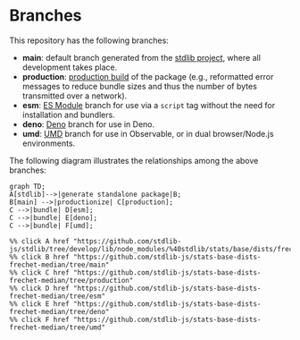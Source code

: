 <!--

@license Apache-2.0

Copyright (c) 2022 The Stdlib Authors.

Licensed under the Apache License, Version 2.0 (the "License");
you may not use this file except in compliance with the License.
You may obtain a copy of the License at

    http://www.apache.org/licenses/LICENSE-2.0

Unless required by applicable law or agreed to in writing, software
distributed under the License is distributed on an "AS IS" BASIS,
WITHOUT WARRANTIES OR CONDITIONS OF ANY KIND, either express or implied.
See the License for the specific language governing permissions and
limitations under the License.

-->

# Branches

This repository has the following branches:

-   **main**: default branch generated from the [stdlib project][stdlib-url], where all development takes place.
-   **production**: [production build][production-url] of the package (e.g., reformatted error messages to reduce bundle sizes and thus the number of bytes transmitted over a network).
-   **esm**: [ES Module][esm-url] branch for use via a `script` tag without the need for installation and bundlers.
-   **deno**: [Deno][deno-url] branch for use in Deno.
-   **umd**: [UMD][umd-url] branch for use in Observable, or in dual browser/Node.js environments.

The following diagram illustrates the relationships among the above branches:

```mermaid
graph TD;
A[stdlib]-->|generate standalone package|B;
B[main] -->|productionize| C[production];
C -->|bundle| D[esm];
C -->|bundle| E[deno];
C -->|bundle| F[umd];

%% click A href "https://github.com/stdlib-js/stdlib/tree/develop/lib/node_modules/%40stdlib/stats/base/dists/frechet/median"
%% click B href "https://github.com/stdlib-js/stats-base-dists-frechet-median/tree/main"
%% click C href "https://github.com/stdlib-js/stats-base-dists-frechet-median/tree/production"
%% click D href "https://github.com/stdlib-js/stats-base-dists-frechet-median/tree/esm"
%% click E href "https://github.com/stdlib-js/stats-base-dists-frechet-median/tree/deno"
%% click F href "https://github.com/stdlib-js/stats-base-dists-frechet-median/tree/umd"
```

[stdlib-url]: https://github.com/stdlib-js/stdlib/tree/develop/lib/node_modules/%40stdlib/stats/base/dists/frechet/median
[production-url]: https://github.com/stdlib-js/stats-base-dists-frechet-median/tree/production
[deno-url]: https://github.com/stdlib-js/stats-base-dists-frechet-median/tree/deno
[umd-url]: https://github.com/stdlib-js/stats-base-dists-frechet-median/tree/umd
[esm-url]: https://github.com/stdlib-js/stats-base-dists-frechet-median/tree/esm